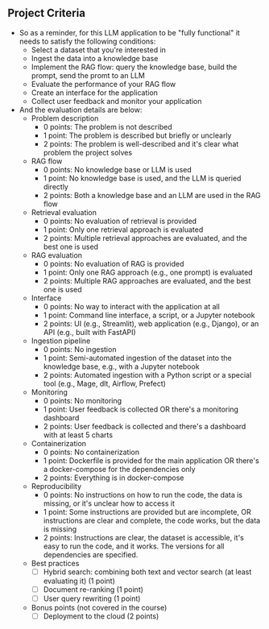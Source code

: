 ## Project Criteria
- So as a reminder, for this LLM application to be "fully functional" it needs to satisfy the following conditions:
  * Select a dataset that you're interested in
  * Ingest the data into a knowledge base
  * Implement the RAG flow: query the knowledge base, build the prompt, send the promt to an LLM
  * Evaluate the performance of your RAG flow
  * Create an interface for the application
  * Collect user feedback and monitor your application
- And the evaluation details are below:
  * Problem description
      * 0 points: The problem is not described
      * 1 point: The problem is described but briefly or unclearly
      * 2 points: The problem is well-described and it's clear what problem the project solves
  * RAG flow
      * 0 points: No knowledge base or LLM is used
      * 1 point: No knowledge base is used, and the LLM is queried directly
      * 2 points: Both a knowledge base and an LLM are used in the RAG flow 
  * Retrieval evaluation
      * 0 points: No evaluation of retrieval is provided
      * 1 point: Only one retrieval approach is evaluated
      * 2 points: Multiple retrieval approaches are evaluated, and the best one is used
  * RAG evaluation
      * 0 points: No evaluation of RAG is provided
      * 1 point: Only one RAG approach (e.g., one prompt) is evaluated
      * 2 points: Multiple RAG approaches are evaluated, and the best one is used
  * Interface
     * 0 points: No way to interact with the application at all
     * 1 point: Command line interface, a script, or a Jupyter notebook
     * 2 points: UI (e.g., Streamlit), web application (e.g., Django), or an API (e.g., built with FastAPI) 
  * Ingestion pipeline
     * 0 points: No ingestion
     * 1 point: Semi-automated ingestion of the dataset into the knowledge base, e.g., with a Jupyter notebook
     * 2 points: Automated ingestion with a Python script or a special tool (e.g., Mage, dlt, Airflow, Prefect)
  * Monitoring
     * 0 points: No monitoring
     * 1 point: User feedback is collected OR there's a monitoring dashboard
     * 2 points: User feedback is collected and there's a dashboard with at least 5 charts
  * Containerization
      * 0 points: No containerization
      * 1 point: Dockerfile is provided for the main application OR there's a docker-compose for the dependencies only
      * 2 points: Everything is in docker-compose
  * Reproducibility
      * 0 points: No instructions on how to run the code, the data is missing, or it's unclear how to access it
      * 1 point: Some instructions are provided but are incomplete, OR instructions are clear and complete, the code works, but the data is missing
      * 2 points: Instructions are clear, the dataset is accessible, it's easy to run the code, and it works. The versions for all dependencies are specified.
  * Best practices
      * [ ] Hybrid search: combining both text and vector search (at least evaluating it) (1 point)
      * [ ] Document re-ranking (1 point)
      * [ ] User query rewriting (1 point)
  * Bonus points (not covered in the course)
      * [ ] Deployment to the cloud (2 points)